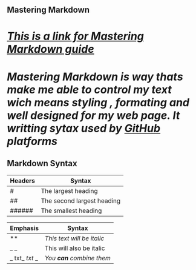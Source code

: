 ## Mastering Markdown
# *[This is a link for _Mastering Markdown_ guide](https://guides.github.com/features/mastering-markdown/)*
# *Mastering Markdown is way thats make me able to control my text wich means styling , formating and well designed for my web page. It writting sytax used by **[GitHub](https://github.com/)** platforms*

## Markdown Syntax
Headers      | Syntax
------------ | ------------
# | The largest heading
## | The second largest heading
###### | The smallest heading

Emphasis     | Syntax
------------ | ------------
** | *This text will be italic*
_ _ | This will also be italic
_ txt_ *txt* _ | _You **can** combine them_



